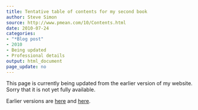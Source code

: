 ```yaml
---
title: Tentative table of contents for my second book
author: Steve Simon
source: http://www.pmean.com/10/Contents.html
date: 2010-07-24
categories:
- "*Blog post"
- 2010
- Being updated
- Professional details
output: html_document
page_update: no
---
```


This page is currently being updated from the earlier version of my website. Sorry that it is not yet fully available.

<!---More--->

Earlier versions are [here][sim1] and [here][sim2].

[sim1]: http://www.pmean.com/10/Contents.html
[sim2]: http://new.pmean.com/contents-second-book/
